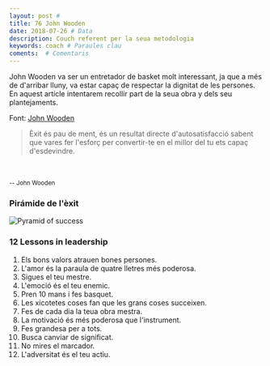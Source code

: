 ```yaml
---
layout: post #
title: 76 John Wooden
date: 2018-07-26 # Data
description: Couch referent per la seua metodologia
keywords: coach # Paraules clau
coments:  # Comentaris
---
```


John Wooden va ser un entretador de basket molt interessant, ja que a més de d'arribar lluny, va estar capaç de respectar la dignitat de les persones. En aquest artícle intentarem recollir part de la seua obra y dels seu plantejaments.

Font: [John Wooden](http://www.coachwooden.com/)

> Èxit és pau de ment, és un resultat directe d'autosatisfacció sabent que vares fer l'esforç per convertir-te en el millor del tu ets capaç d'esdevindre.
<br />
<br />
<small>-- John Wooden</small>

### Pirámide de l'èxit

![Pyramid of success](http://www.coachwooden.com/files/PyramidThinkingSuccess.jpg)

### 12 Lessons in leadership

1. Els bons valors atrauen bones persones.
2. L'amor és la paraula de quatre lletres més poderosa.
3. Sigues el teu mestre.
4. L'emoció és el teu enemic.
5. Pren 10 mans i fes basquet.
6. Les xicotetes coses fan que les grans coses succeixen.
7. Fes de cada dia la teua obra mestra.
8. La motivació és més poderosa que l'instrument.
9. Fes grandesa per a tots.
10. Busca canviar de significat.
11. No mires el marcador.
12. L'adversitat és el teu actiu.
